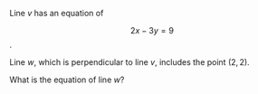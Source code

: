 Line $v$ has an equation of 

$$2x - 3y = 9$$. 

Line $w$, which is perpendicular to line $v$, includes the point $(2, 2)$. 

What is the equation of line $w$?

<!--stackedit_data:
eyJoaXN0b3J5IjpbNTA5Nzc2NDUsLTIwODg3NDY2MTIsNzMwOT
k4MTE2XX0=
-->